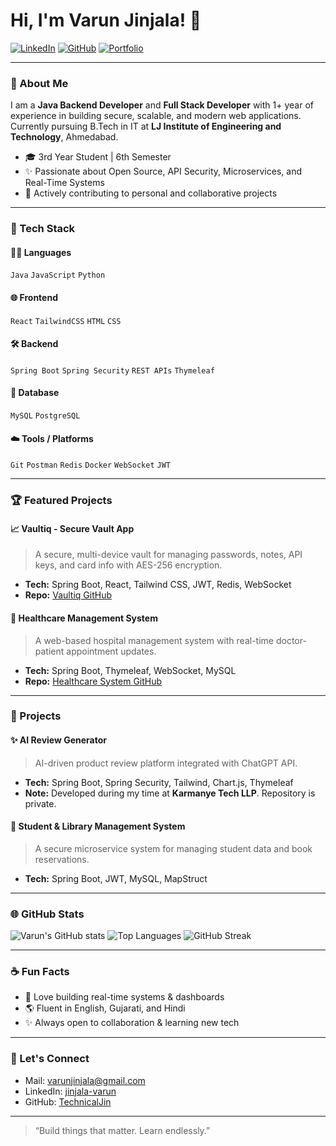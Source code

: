 # Hi, I'm Varun Jinjala! 👋

[![LinkedIn](https://img.shields.io/badge/LinkedIn-blue?style=for-the-badge\&logo=linkedin)](https://www.linkedin.com/in/jinjala-varun-2a11182b4)
[![GitHub](https://img.shields.io/badge/GitHub-TechnicalJin-black?style=for-the-badge\&logo=github)](https://github.com/TechnicalJin)
[![Portfolio](https://img.shields.io/badge/Portfolio-Demo-green?style=for-the-badge)](https://yourportfolio.vercel.app/)

---

### 🤖 About Me

I am a **Java Backend Developer** and **Full Stack Developer** with 1+ year of experience in building secure, scalable, and modern web applications.
Currently pursuing B.Tech in IT at **LJ Institute of Engineering and Technology**, Ahmedabad.

* 🎓 3rd Year Student | 6th Semester
* ✨ Passionate about Open Source, API Security, Microservices, and Real-Time Systems
* 🚀 Actively contributing to personal and collaborative projects

---

### 🚀 Tech Stack

#### 👨‍💻 Languages

`Java` `JavaScript` `Python`

#### 🌐 Frontend

`React` `TailwindCSS` `HTML` `CSS`

#### 🛠️ Backend

`Spring Boot` `Spring Security` `REST APIs` `Thymeleaf`

#### 📂 Database

`MySQL` `PostgreSQL`

#### ☁️ Tools / Platforms

`Git` `Postman` `Redis` `Docker` `WebSocket` `JWT`

---

### 🏆 Featured Projects

#### 📈 Vaultiq - Secure Vault App

> A secure, multi-device vault for managing passwords, notes, API keys, and card info with AES-256 encryption.

* **Tech:** Spring Boot, React, Tailwind CSS, JWT, Redis, WebSocket
* **Repo:** [Vaultiq GitHub](https://github.com/TechnicalJin/Vaultiq)

#### 🏥 Healthcare Management System

> A web-based hospital management system with real-time doctor-patient appointment updates.

* **Tech:** Spring Boot, Thymeleaf, WebSocket, MySQL
* **Repo:** [Healthcare System GitHub](https://github.com/TechnicalJin/Healthcare-Management-System)

---

### 💼 Projects

#### ✨ AI Review Generator

> AI-driven product review platform integrated with ChatGPT API.

* **Tech:** Spring Boot, Spring Security, Tailwind, Chart.js, Thymeleaf
* **Note:** Developed during my time at **Karmanye Tech LLP**. Repository is private.

#### 🏫 Student & Library Management System

> A secure microservice system for managing student data and book reservations.

* **Tech:** Spring Boot, JWT, MySQL, MapStruct

---

### 🌐 GitHub Stats

![Varun's GitHub stats](https://github-readme-stats.vercel.app/api?username=TechnicalJin\&show_icons=true\&theme=react)
![Top Languages](https://github-readme-stats.vercel.app/api/top-langs/?username=TechnicalJin\&layout=compact\&theme=react)
![GitHub Streak](https://streak-stats.demolab.com/?user=TechnicalJin\&theme=react\&hide_border=true)

---

### ☕ Fun Facts

* 🌟 Love building real-time systems & dashboards
* 🌎 Fluent in English, Gujarati, and Hindi
* ✨ Always open to collaboration & learning new tech

---

### 💼 Let's Connect

* Mail: [varunjinjala@gmail.com](mailto:varunjinjala@gmail.com)
* LinkedIn: [jinjala-varun](https://www.linkedin.com/in/jinjala-varun-2a11182b4)
* GitHub: [TechnicalJin](https://github.com/TechnicalJin)

---

> “Build things that matter. Learn endlessly.”
